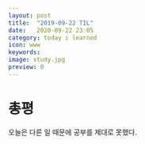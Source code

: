 ```yaml
---
layout: post
title:  "2019-09-22 TIL"
date:   2020-09-22 23:05
category: today i learned
icon: www
keywords: 
image: study.jpg
preview: 0
---
```



# 총평

오늘은 다른 일 때문에 공부를 제대로 못했다.